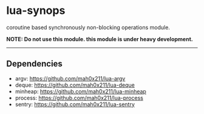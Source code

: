 lua-synops
===

coroutine based synchronously non-blocking operations module.

**NOTE: Do not use this module. this module is under heavy development.**

***

## Dependencies

- argv: <https://github.com/mah0x211/lua-argv>
- deque: <https://github.com/mah0x211/lua-deque>
- minheap: <https://github.com/mah0x211/lua-minheap>
- process: <https://github.com/mah0x211/lua-process>
- sentry: <https://github.com/mah0x211/lua-sentry>


